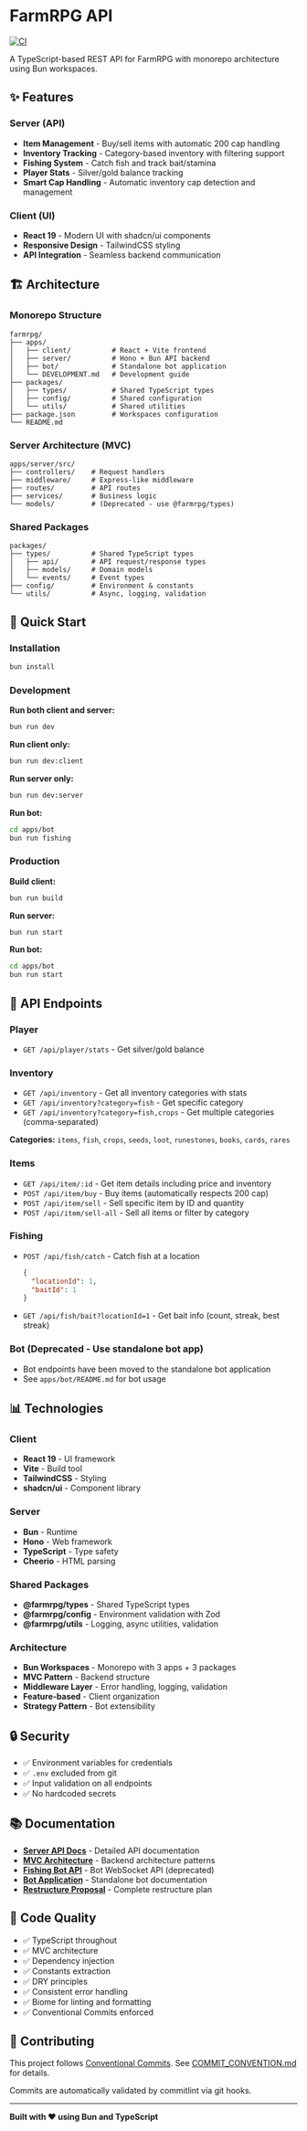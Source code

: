 # FarmRPG API

[![CI](https://img.shields.io/github/actions/workflow/status/JoShMiQueL/farmrpg-automation/ci.yml?branch=develop&label=CI&logo=github)](https://github.com/JoShMiQueL/farmrpg-automation/actions/workflows/ci.yml)

A TypeScript-based REST API for FarmRPG with monorepo architecture using Bun workspaces.

## ✨ Features

### Server (API)
- **Item Management** - Buy/sell items with automatic 200 cap handling
- **Inventory Tracking** - Category-based inventory with filtering support
- **Fishing System** - Catch fish and track bait/stamina
- **Player Stats** - Silver/gold balance tracking
- **Smart Cap Handling** - Automatic inventory cap detection and management

### Client (UI)
- **React 19** - Modern UI with shadcn/ui components
- **Responsive Design** - TailwindCSS styling
- **API Integration** - Seamless backend communication

## 🏗️ Architecture

### Monorepo Structure
```
farmrpg/
├── apps/
│   ├── client/          # React + Vite frontend
│   ├── server/          # Hono + Bun API backend
│   ├── bot/             # Standalone bot application
│   └── DEVELOPMENT.md   # Development guide
├── packages/
│   ├── types/           # Shared TypeScript types
│   ├── config/          # Shared configuration
│   └── utils/           # Shared utilities
├── package.json         # Workspaces configuration
└── README.md
```

### Server Architecture (MVC)
```
apps/server/src/
├── controllers/    # Request handlers
├── middleware/     # Express-like middleware
├── routes/         # API routes
├── services/       # Business logic
└── models/         # (Deprecated - use @farmrpg/types)
```

### Shared Packages
```
packages/
├── types/          # Shared TypeScript types
│   ├── api/        # API request/response types
│   ├── models/     # Domain models
│   └── events/     # Event types
├── config/         # Environment & constants
└── utils/          # Async, logging, validation
```

## 🚀 Quick Start

### Installation
```bash
bun install
```

### Development

**Run both client and server:**
```bash
bun run dev
```

**Run client only:**
```bash
bun run dev:client
```

**Run server only:**
```bash
bun run dev:server
```

**Run bot:**
```bash
cd apps/bot
bun run fishing
```

### Production

**Build client:**
```bash
bun run build
```

**Run server:**
```bash
bun run start
```

**Run bot:**
```bash
cd apps/bot
bun run start
```

## 📡 API Endpoints

### Player
- `GET /api/player/stats` - Get silver/gold balance

### Inventory
- `GET /api/inventory` - Get all inventory categories with stats
- `GET /api/inventory?category=fish` - Get specific category
- `GET /api/inventory?category=fish,crops` - Get multiple categories (comma-separated)

**Categories:** `items`, `fish`, `crops`, `seeds`, `loot`, `runestones`, `books`, `cards`, `rares`

### Items
- `GET /api/item/:id` - Get item details including price and inventory
- `POST /api/item/buy` - Buy items (automatically respects 200 cap)
- `POST /api/item/sell` - Sell specific item by ID and quantity
- `POST /api/item/sell-all` - Sell all items or filter by category

### Fishing
- `POST /api/fish/catch` - Catch fish at a location
  ```json
  {
    "locationId": 1,
    "baitId": 1
  }
  ```
- `GET /api/fish/bait?locationId=1` - Get bait info (count, streak, best streak)

### Bot (Deprecated - Use standalone bot app)
- Bot endpoints have been moved to the standalone bot application
- See `apps/bot/README.md` for bot usage

## 📊 Technologies

### Client
- **React 19** - UI framework
- **Vite** - Build tool
- **TailwindCSS** - Styling
- **shadcn/ui** - Component library

### Server
- **Bun** - Runtime
- **Hono** - Web framework
- **TypeScript** - Type safety
- **Cheerio** - HTML parsing

### Shared Packages
- **@farmrpg/types** - Shared TypeScript types
- **@farmrpg/config** - Environment validation with Zod
- **@farmrpg/utils** - Logging, async utilities, validation

### Architecture
- **Bun Workspaces** - Monorepo with 3 apps + 3 packages
- **MVC Pattern** - Backend structure
- **Middleware Layer** - Error handling, logging, validation
- **Feature-based** - Client organization
- **Strategy Pattern** - Bot extensibility

## 🔒 Security

- ✅ Environment variables for credentials
- ✅ `.env` excluded from git
- ✅ Input validation on all endpoints
- ✅ No hardcoded secrets

## 📚 Documentation

- **[Server API Docs](apps/server/README.md)** - Detailed API documentation
- **[MVC Architecture](apps/server/MVC_ARCHITECTURE.md)** - Backend architecture patterns
- **[Fishing Bot API](apps/server/FISHING_BOT_API.md)** - Bot WebSocket API (deprecated)
- **[Bot Application](apps/bot/README.md)** - Standalone bot documentation
- **[Restructure Proposal](RESTRUCTURE_PROPOSAL.md)** - Complete restructure plan

## 🔧 Code Quality

- ✅ TypeScript throughout
- ✅ MVC architecture
- ✅ Dependency injection
- ✅ Constants extraction
- ✅ DRY principles
- ✅ Consistent error handling
- ✅ Biome for linting and formatting
- ✅ Conventional Commits enforced

## 📝 Contributing

This project follows [Conventional Commits](https://www.conventionalcommits.org/). See [COMMIT_CONVENTION.md](.github/COMMIT_CONVENTION.md) for details.

Commits are automatically validated by commitlint via git hooks.

---

**Built with ❤️ using Bun and TypeScript**
